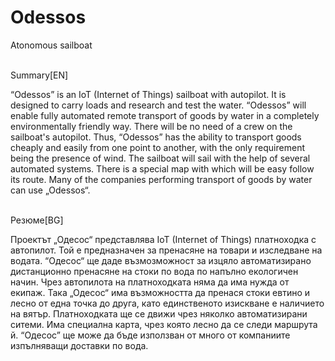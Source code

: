 # Odessos
Atonomous sailboat

<br>
Summary[EN]


“Odessos” is an IoT (Internet of Things) sailboat with autopilot. It is designed to carry loads and research and test the water. “Odessos” will enable fully automated remote transport of goods by water in a completely environmentally friendly way. There will be no need of a crew on the sailboat's autopilot. Thus, “Odessos” has the ability to transport goods cheaply and easily from one point to another, with the only requirement being the presence of wind. The sailboat will sail with the help of several automated systems. There is a special map with which will be easy follow its route. Many of the companies performing transport of goods by water can use „Odessos“.


<br>
Резюме[BG]


Проектът „Одесос“ представлява IoT (Internet of Things) платноходка с автопилот. Той е предназначен за пренасяне на товари и изследване на водата. “Одесос“ ще даде възмозможност за изцяло автоматизирано дистанционно пренасяне на стоки по вода по напълно екологичен начин. Чрез автопилота на платноходката няма да има нужда от екипаж. Така „Одесос“ има възможността да пренася стоки евтино и лесно от една точка до друга, като единственото изискване е наличието на вятър. Платноходката ще се движи чрез няколко автоматизирани ситеми. Има специална карта, чрез която лесно да се следи маршрута й. “Одесос” ще може да бъде използван от много от компаниите изпълняващи доставки по вода.

